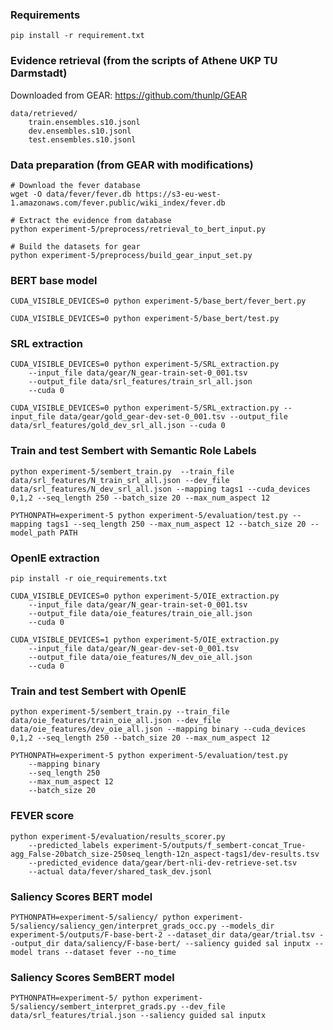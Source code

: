 ### Requirements

```
pip install -r requirement.txt
```

### Evidence retrieval (from the scripts of Athene UKP TU Darmstadt)

Downloaded from GEAR: https://github.com/thunlp/GEAR 

```
data/retrieved/
    train.ensembles.s10.jsonl
    dev.ensembles.s10.jsonl
    test.ensembles.s10.jsonl
```

### Data preparation (from GEAR with modifications)

```
# Download the fever database
wget -O data/fever/fever.db https://s3-eu-west-1.amazonaws.com/fever.public/wiki_index/fever.db

# Extract the evidence from database
python experiment-5/preprocess/retrieval_to_bert_input.py

# Build the datasets for gear
python experiment-5/preprocess/build_gear_input_set.py

```

### BERT base model

```
CUDA_VISIBLE_DEVICES=0 python experiment-5/base_bert/fever_bert.py 

CUDA_VISIBLE_DEVICES=0 python experiment-5/base_bert/test.py
```


### SRL extraction

```
CUDA_VISIBLE_DEVICES=0 python experiment-5/SRL_extraction.py 
    --input_file data/gear/N_gear-train-set-0_001.tsv 
    --output_file data/srl_features/train_srl_all.json 
    --cuda 0 

CUDA_VISIBLE_DEVICES=0 python experiment-5/SRL_extraction.py --input_file data/gear/gold_gear-dev-set-0_001.tsv --output_file data/srl_features/gold_dev_srl_all.json --cuda 0
```

### Train and test Sembert with Semantic Role Labels

```
python experiment-5/sembert_train.py  --train_file data/srl_features/N_train_srl_all.json --dev_file data/srl_features/N_dev_srl_all.json --mapping tags1 --cuda_devices 0,1,2 --seq_length 250 --batch_size 20 --max_num_aspect 12 

PYTHONPATH=experiment-5 python experiment-5/evaluation/test.py --mapping tags1 --seq_length 250 --max_num_aspect 12 --batch_size 20 --model_path PATH
```

### OpenIE extraction

```
pip install -r oie_requirements.txt

CUDA_VISIBLE_DEVICES=0 python experiment-5/OIE_extraction.py 
    --input_file data/gear/N_gear-train-set-0_001.tsv 
    --output_file data/oie_features/train_oie_all.json 
    --cuda 0 

CUDA_VISIBLE_DEVICES=1 python experiment-5/OIE_extraction.py 
    --input_file data/gear/N_gear-dev-set-0_001.tsv 
    --output_file data/oie_features/N_dev_oie_all.json 
    --cuda 0
```

### Train and test Sembert with OpenIE

```
python experiment-5/sembert_train.py --train_file data/oie_features/train_oie_all.json --dev_file data/oie_features/dev_oie_all.json --mapping binary --cuda_devices 0,1,2 --seq_length 250 --batch_size 20 --max_num_aspect 12

PYTHONPATH=experiment-5 python experiment-5/evaluation/test.py 
    --mapping binary 
    --seq_length 250 
    --max_num_aspect 12 
    --batch_size 20
```

### FEVER score

```
python experiment-5/evaluation/results_scorer.py 
    --predicted_labels experiment-5/outputs/f_sembert-concat_True-agg_False-20batch_size-250seq_length-12n_aspect-tags1/dev-results.tsv
    --predicted_evidence data/gear/bert-nli-dev-retrieve-set.tsv 
    --actual data/fever/shared_task_dev.jsonl

```

### Saliency Scores BERT model

```
PYTHONPATH=experiment-5/saliency/ python experiment-5/saliency/saliency_gen/interpret_grads_occ.py --models_dir experiment-5/outputs/F-base-bert-2 --dataset_dir data/gear/trial.tsv --output_dir data/saliency/F-base-bert/ --saliency guided sal inputx --model trans --dataset fever --no_time

```

### Saliency Scores SemBERT model

```
PYTHONPATH=experiment-5/ python experiment-5/saliency/sembert_interpret_grads.py --dev_file data/srl_features/trial.json --saliency guided sal inputx 

```
